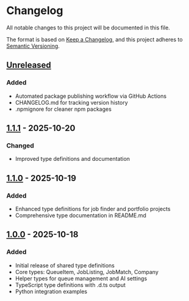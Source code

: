# Changelog

All notable changes to this project will be documented in this file.

The format is based on [Keep a Changelog](https://keepachangelog.com/en/1.0.0/),
and this project adheres to [Semantic Versioning](https://semver.org/spec/v2.0.0.html).

## [Unreleased]

### Added
- Automated package publishing workflow via GitHub Actions
- CHANGELOG.md for tracking version history
- .npmignore for cleaner npm packages

## [1.1.1] - 2025-10-20

### Changed
- Improved type definitions and documentation

## [1.1.0] - 2025-10-19

### Added
- Enhanced type definitions for job finder and portfolio projects
- Comprehensive type documentation in README.md

## [1.0.0] - 2025-10-18

### Added
- Initial release of shared type definitions
- Core types: QueueItem, JobListing, JobMatch, Company
- Helper types for queue management and AI settings
- TypeScript type definitions with .d.ts output
- Python integration examples

[Unreleased]: https://github.com/Jdubz/job-finder-shared-types/compare/v1.1.1...HEAD
[1.1.1]: https://github.com/Jdubz/job-finder-shared-types/compare/v1.1.0...v1.1.1
[1.1.0]: https://github.com/Jdubz/job-finder-shared-types/compare/v1.0.0...v1.1.0
[1.0.0]: https://github.com/Jdubz/job-finder-shared-types/releases/tag/v1.0.0
